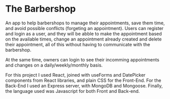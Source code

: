 # The Barbershop

An app to help barbershops to manage their appointments, save them time, and avoid possible conflicts (forgeting an appointment).
Users can register and login as a user, and they will be abble to make the appointment based on the available times, change an appointment already created 
and delete their appointment, all of this without having to communicate with the barbershop.

At the same time, owners can login to see their incomming appointments and changes on a daily/weekly/monthly basis.

For this project I used React, joined with useForms and DatePicker components from React libraries, and plain CSS for the Front-End. 
For the Back-End I used an Express server, with MongoDB and Mongoose.
Finally, the language used was Javascript for both Front and Back-end.
